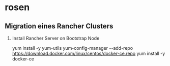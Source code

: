 # rosen
## Migration eines Rancher Clusters

1. Install Rancher Server on Bootstrap Node

    yum install -y yum-utils
    yum-config-manager --add-repo https://download.docker.com/linux/centos/docker-ce.repo
    yum install -y docker-ce
